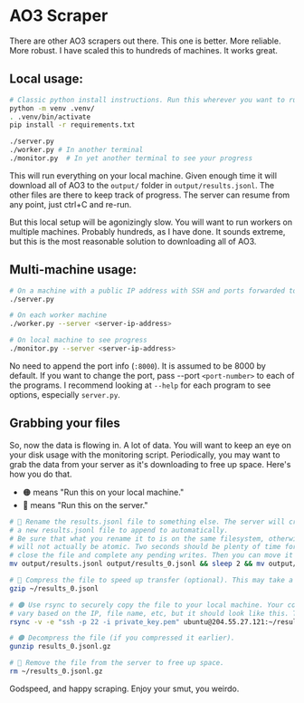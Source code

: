 
# AO3 Scraper

There are other AO3 scrapers out there. This one is better. More reliable. More robust. I have scaled this to hundreds of machines. It works great.

## Local usage:
```sh
# Classic python install instructions. Run this wherever you want to run the server, worker, or monitor.
python -m venv .venv/
. .venv/bin/activate
pip install -r requirements.txt
```
```sh
./server.py
./worker.py # In another terminal
./monitor.py  # In yet another terminal to see your progress
```

This will run everything on your local machine. Given enough time it will download all of AO3 to the `output/` folder in `output/results.jsonl`. The other files are there to keep track of progress. The server can resume
from any point, just ctrl+C and re-run.

But this local setup will be agonizingly slow. You will want to run workers on multiple machines. Probably hundreds, as I have done. It sounds extreme, but this is the most reasonable solution to downloading all of AO3.


## Multi-machine usage:
```sh
# On a machine with a public IP address with SSH and ports forwarded to it. I recommend getting a VPS with a bunch of storage.
./server.py
```
```sh
# On each worker machine
./worker.py --server <server-ip-address>
```
```sh
# On local machine to see progress
./monitor.py --server <server-ip-address>
```

No need to append the port info (`:8000`). It is assumed to be 8000 by default. If you want to change the port, pass --port `<port-number>` to each of the programs. I recommend looking at `--help` for each program to see options, especially `server.py`.


## Grabbing your files
So, now the data is flowing in. A lot of data. You will want to keep an eye on your disk usage with the monitoring script. Periodically, you may want to grab the data from your server as it's downloading to free up space. Here's how you do that.


* 🟠 means "Run this on your local machine."
* 🔵 means "Run this on the server."

```sh
# 🔵 Rename the results.jsonl file to something else. The server will create
# a new results.jsonl file to append to automatically.
# Be sure that what you rename it to is on the same filesystem, otherwise the rename
# will not actually be atomic. Two seconds should be plenty of time for the server to
# close the file and complete any pending writes. Then you can move it wherever you want.
mv output/results.jsonl output/results_0.jsonl && sleep 2 && mv output/results_0.jsonl ~/results_0.jsonl

# 🔵 Compress the file to speed up transfer (optional). This may take a while.
gzip ~/results_0.jsonl

# 🟠 Use rsync to securely copy the file to your local machine. Your command will of course
# vary based on the IP, file name, etc, but it should look like this. This too may take a while.
rsync -v -e "ssh -p 22 -i private_key.pem" ubuntu@204.55.27.121:~/results_0.jsonl.gz results_0.jsonl

# 🟠 Decompress the file (if you compressed it earlier).
gunzip results_0.jsonl.gz

# 🔵 Remove the file from the server to free up space.
rm ~/results_0.jsonl.gz
```

Godspeed, and happy scraping. Enjoy your smut, you weirdo.
